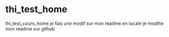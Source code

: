 # thi_test_home
thi_test_cours_home
je fais une modif sur mon readme en locale
je modifie mon readme sur github 
